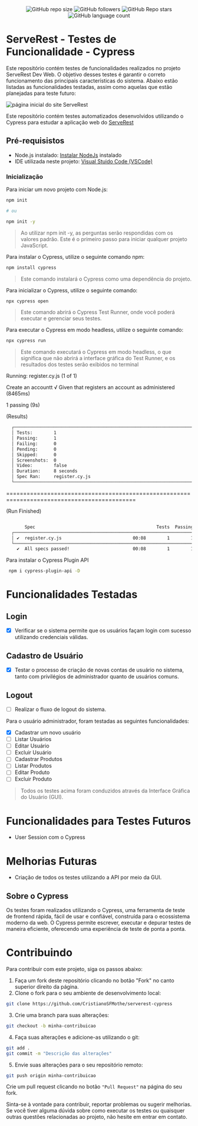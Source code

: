 <div align="center">
<img alt="GitHub repo size" src="https://img.shields.io/github/repo-size/CristianoSFMothe/serverest-cypress">
<img alt="GitHub followers" src="https://img.shields.io/github/followers/CristianoSFMothe">
<img alt="GitHub Repo stars" src="https://img.shields.io/github/stars/CristianoSFMothe/serverest-cypress">
<img alt="GitHub language count" src="https://img.shields.io/github/languages/count/CristianoSFMothe/serverest-cypress">

</div>



# ServeRest - Testes de Funcionalidade - Cypress

Este repositório contém testes de funcionalidades realizados no projeto ServeRest Dev Web. O objetivo desses testes é garantir o correto funcionamento das principais características do sistema. Abaixo estão listadas as funcionalidades testadas, assim como aquelas que estão planejadas para teste futuro:

 ![página inicial do site ServeRest ](https://github.com/CristianoSFMothe/serverest-cypress/assets/68359459/07717313-618b-4f54-9c1f-7cc057f37456)


Este repositório contém testes automatizados desenvolvidos utilizando o Cypress para estudar a aplicação web do <a href="https://front.serverest.dev/login" target="blank">ServeRest </a>

## Pré-requisistos

* Node.js instalado: <a href="https://nodejs.org/en" target="blank">Instalar NodeJs</a> instalado
* IDE utilizada neste projeto: <a href="https://code.visualstudio.com/" target="blank">Visual Stuido Code (VSCode)</a> 

### Inicialização

Para iniciar um novo projeto com Node.js:

```bash	
npm init

# ou

npm init -y
```

> Ao utilizar npm init -y, as perguntas serão respondidas com os valores padrão.
> Este é o primeiro passo para iniciar qualquer projeto JavaScript.

Para instalar o Cypress, utilize o seguinte comando npm:

```bash
npm install cypress
```

> Este comando instalará o Cypress como uma dependência do projeto.

Para inicializar o Cypress, utilize o seguinte comando:

```bash	
npx cypress open
```
> Este comando abrirá o Cypress Test Runner, onde você poderá executar e gerenciar seus testes.

Para executar o Cypress em modo headless, utilize o seguinte comando:

```bash
npx cypress run
```
> Este comando executará o Cypress em modo headless, o que significa que não abrirá a interface gráfica do Test Runner, e os resultados dos testes serão exibidos no terminal

Running:  register.cy.js                                                                  (1 of 1)


  Create an accountt
    √ Given that registers an account as administered (8465ms)


  1 passing (9s)


  (Results)

```bash
  ┌────────────────────────────────────────────────────────────────────────────────────────────────┐
  │ Tests:        1                                                                                │
  │ Passing:      1                                                                                │
  │ Failing:      0                                                                                │
  │ Pending:      0                                                                                │
  │ Skipped:      0                                                                                │
  │ Screenshots:  0                                                                                │
  │ Video:        false                                                                            │
  │ Duration:     8 seconds                                                                        │
  │ Spec Ran:     register.cy.js                                                                   │
  └────────────────────────────────────────────────────────────────────────────────────────────────┘
```

============================================================================================

  (Run Finished)

```bash	

       Spec                                              Tests  Passing  Failing  Pending  Skipped
  ┌────────────────────────────────────────────────────────────────────────────────────────────────┐
  │ ✔  register.cy.js                           00:08        1        1        -        -        - │
  └────────────────────────────────────────────────────────────────────────────────────────────────┘
    ✔  All specs passed!                        00:08        1        1        -        -        -
```

Para instalar o Cypress Plugin API

```bash	
 npm i cypress-plugin-api -D
 ```

# Funcionalidades Testadas

## Login

* [x] Verificar se o sistema permite que os usuários façam login com sucesso utilizando credenciais válidas.

## Cadastro de Usuário
* [x] Testar o processo de criação de novas contas de usuário no sistema, tanto com privilégios de 
administrador quanto de usuários comuns.

## Logout
* [ ] Realizar o fluxo de logout do sistema.


Para o usuário administrador, foram testadas as seguintes funcionalidades:

* [x] Cadastrar um novo usuário
* [ ] Listar Usuários
* [ ] Editar Usuário
* [ ] Excluir Usuário
* [ ] Cadastrar Produtos
* [ ] Listar Produtos
* [ ] Editar Produto
* [ ] Excluir Produto

> Todos os testes acima foram conduzidos através da Interface Gráfica do Usuário (GUI).

# Funcionalidades para Testes Futuros

* User Session com o Cypress

# Melhorias Futuras
* Criação de todos os testes utilizando a API por meio da GUI.

## Sobre o Cypress
Os testes foram realizados utilizando o Cypress, uma ferramenta de teste de frontend rápida, fácil de usar e confiável, construída para o ecossistema moderno da web. O Cypress permite escrever, executar e depurar testes de maneira eficiente, oferecendo uma experiência de teste de ponta a ponta.

# Contribuindo

Para contribuir com este projeto, siga os passos abaixo:

1. Faça um fork deste repositório clicando no botão "Fork" no canto superior direito da página.
2. Clone o fork para o seu ambiente de desenvolvimento local:

```bash
git clone https://github.com/CristianoSFMothe/serverest-cypress
```

3. Crie uma branch para suas alterações:

```bash
git checkout -b minha-contribuicao
```

4. Faça suas alterações e adicione-as utilizando o git:

```bash
git add .
git commit -m "Descrição das alterações"
```

5. Envie suas alterações para o seu repositório remoto:

```bash
git push origin minha-contribuicao
```

Crie um pull request clicando no botão `"Pull Request"` na página do seu fork.

Sinta-se à vontade para contribuir, reportar problemas ou sugerir melhorias. Se você tiver alguma dúvida sobre como executar os testes ou quaisquer outras questões relacionadas ao projeto, não hesite em entrar em contato.
